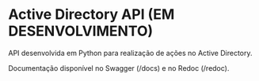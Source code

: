 # Active Directory API (EM DESENVOLVIMENTO)

API desenvolvida em Python para realização de ações no Active Directory.

Documentação disponível no Swagger (/docs) e no Redoc (/redoc).

